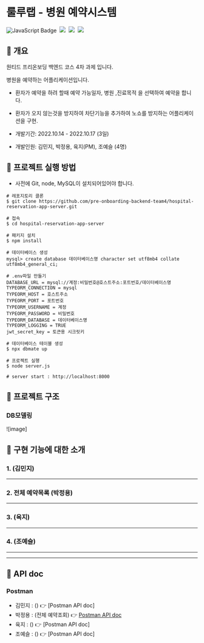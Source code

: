 # 룰루랩 - 병원 예약시스템
![JavaScript Badge](https://img.shields.io/badge/Javascript-F7DF1E?style=for-the-badge&logo=Javascript&logoColor=white)&nbsp;
<img src="https://img.shields.io/badge/Node.js-339933?style=for-the-badge&logo=Node.js&logoColor=white"/>&nbsp;
<img src="https://img.shields.io/badge/Express-000000?style=for-the-badge&logo=Express&logoColor=white"/>&nbsp;
<img src="https://img.shields.io/badge/MySQL-4479A1?style=for-the-badge&logo=MySQL&logoColor=white"/>&nbsp;
## 🏥 개요
원티드 프리온보딩 백엔드 코스 4차 과제 입니다. 

병원을 예약하는 어플리케이션입니다.
- 환자가 예약을 하려 할때 예약 가능일자, 병원 ,진료목적 을 선택하여 예약을 합니다.
- 환자가 오지 않는것을 방지하여 차단기능을 추가하여 노쇼를 방지하는 어플리케이션을 구현.

- 개발기간: 2022.10.14 - 2022.10.17 (3일)
- 개발인원: 김민지, 박정용, 육지(PM), 조예슬 (4명)



## 🏥 프로젝트 실행 방법

- 사전에 Git, node, MySQL이 설치되어있어야 합니다.

```shell
# 레포지토리 클론
$ git clone https://github.com/pre-onboarding-backend-team4/hospital-reservation-app-server.git

# 접속
$ cd hospital-reservation-app-server

# 패키지 설치
$ npm install

# 데이터베이스 생성
mysql> create database 데이터베이스명 character set utf8mb4 collate utf8mb4_general_ci; 

# .env파일 만들기
DATABASE_URL = mysql://계정:비밀번호@호스트주소:포트번호/데이터베이스명
TYPEORM_CONNECTION = mysql
TYPEORM_HOST = 호스트주소
TYPEORM_PORT = 포트번호
TYPEORM_USERNAME = 계정
TYPEORM_PASSWORD = 비밀번호
TYPEORM_DATABASE = 데이터베이스명
TYPEORM_LOGGING = TRUE
jwt_secret_key = 토큰용 시크릿키

# 데이터베이스 테이블 생성
$ npx dbmate up

# 프로젝트 실행
$ node server.js

# server start : http://localhost:8000
```


## 🏥 프로젝트 구조
### DB모델링

![image]



## 🏥 구현 기능에 대한 소개

### 1. (김민지)

---


### 2. 전체 예약목록 (박정용)

---



### 3. (육지)

---

### 4. (조예슬)

---


---



## 🏥 API doc

### Postman

- 김민지 : ()  👉 [Postman API doc]
- 박정용 : (전체 예약조회)  👉 [Postman API doc](https://documenter.getpostman.com/view/22204904/2s847BUbRi)
- 육지 : ()  👉 [Postman API doc]
- 조예슬 : () 👉 [Postman API doc]
